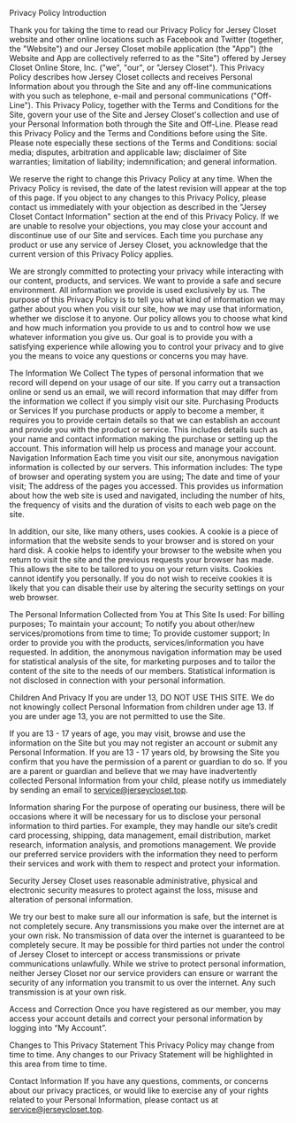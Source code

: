 Privacy Policy
Introduction

Thank you for taking the time to read our Privacy Policy for Jersey Closet website and other online locations such as Facebook and Twitter (together, the "Website") and our Jersey Closet mobile application (the "App") (the Website and App are collectively referred to as the "Site") offered by Jersey Closet Online Store, Inc. ("we", "our", or "Jersey Closet"). This Privacy Policy describes how Jersey Closet collects and receives Personal Information about you through the Site and any off-line communications with you such as telephone, e-mail and personal communications ("Off-Line"). This Privacy Policy, together with the Terms and Conditions for the Site, govern your use of the Site and Jersey Closet's collection and use of your Personal Information both through the Site and Off-Line. Please read this Privacy Policy and the Terms and Conditions before using the Site. Please note especially these sections of the Terms and Conditions: social media; disputes, arbitration and applicable law; disclaimer of Site warranties; limitation of liability; indemnification; and general information.

We reserve the right to change this Privacy Policy at any time. When the Privacy Policy is revised, the date of the latest revision will appear at the top of this page. If you object to any changes to this Privacy Policy, please contact us immediately with your objection as described in the "Jersey Closet Contact Information" section at the end of this Privacy Policy. If we are unable to resolve your objections, you may close your account and discontinue use of our Site and services. Each time you purchase any product or use any service of Jersey Closet, you acknowledge that the current version of this Privacy Policy applies.

We are strongly committed to protecting your privacy while interacting with our content, products, and services. We want to provide a safe and secure environment. All information we provide is used exclusively by us. The purpose of this Privacy Policy is to tell you what kind of information we may gather about you when you visit our site, how we may use that information, whether we disclose it to anyone. Our policy allows you to choose what kind and how much information you provide to us and to control how we use whatever information you give us. Our goal is to provide you with a satisfying experience while allowing you to control your privacy and to give you the means to voice any questions or concerns you may have.

The Information We Collect
The types of personal information that we record will depend on your usage of our site. If you carry out a transaction online or send us an email, we will record information that may differ from the information we collect if you simply visit our site. Purchasing Products or Services If you purchase products or apply to become a member, it requires you to provide certain details so that we can establish an account and provide you with the product or service. This includes details such as your name and contact information making the purchase or setting up the account. This information will help us process and manage your account. Navigation Information Each time you visit our site, anonymous navigation information is collected by our servers. This information includes: The type of browser and operating system you are using; The date and time of your visit; The address of the pages you accessed. This provides us information about how the web site is used and navigated, including the number of hits, the frequency of visits and the duration of visits to each web page on the site.

In addition, our site, like many others, uses cookies. A cookie is a piece of information that the website sends to your browser and is stored on your hard disk. A cookie helps to identify your browser to the website when you return to visit the site and the previous requests your browser has made. This allows the site to be tailored to you on your return visits. Cookies cannot identify you personally. If you do not wish to receive cookies it is likely that you can disable their use by altering the security settings on your web browser.

The Personal Information Collected from You at This Site Is used:
For billing purposes;
To maintain your account;
To notify you about other/new services/promotions from time to time;
To provide customer support;
In order to provide you with the products, services/information you have requested.
In addition, the anonymous navigation information may be used for statistical analysis of the site, for marketing purposes and to tailor the content of the site to the needs of our members. Statistical information is not disclosed in connection with your personal information.

Children And Privacy
If you are under 13, DO NOT USE THIS SITE. We do not knowingly collect Personal Information from children under age 13. If you are under age 13, you are not permitted to use the Site.

If you are 13 - 17 years of age, you may visit, browse and use the information on the Site but you may not register an account or submit any Personal Information. If you are 13 - 17 years old, by browsing the Site you confirm that you have the permission of a parent or guardian to do so. If you are a parent or guardian and believe that we may have inadvertently collected Personal Information from your child, please notify us immediately by sending an email to service@jerseycloset.top.

Information sharing
For the purpose of operating our business, there will be occasions where it will be necessary for us to disclose your personal information to third parties. For example, they may handle our site’s credit card processing, shipping, data management, email distribution, market research, information analysis, and promotions management. We provide our preferred service providers with the information they need to perform their services and work with them to respect and protect your information.

Security
Jersey Closet uses reasonable administrative, physical and electronic security measures to protect against the loss, misuse and alteration of personal information.

We try our best to make sure all our information is safe, but the internet is not completely secure. Any transmissions you make over the internet are at your own risk. No transmission of data over the internet is guaranteed to be completely secure. It may be possible for third parties not under the control of Jersey Closet to intercept or access transmissions or private communications unlawfully. While we strive to protect personal information, neither Jersey Closet nor our service providers can ensure or warrant the security of any information you transmit to us over the internet. Any such transmission is at your own risk.

Access and Correction
Once you have registered as our member, you may access your account details and correct your personal information by logging into “My Account”.

Changes to This Privacy Statement
This Privacy Policy may change from time to time. Any changes to our Privacy Statement will be highlighted in this area from time to time.

Contact Information
If you have any questions, comments, or concerns about our privacy practices, or would like to exercise any of your rights related to your Personal Information, please contact us at service@jerseycloset.top.

